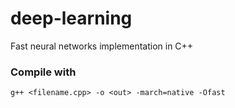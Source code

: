 # deep-learning
Fast neural networks implementation in C++

### Compile with
```
g++ <filename.cpp> -o <out> -march=native -Ofast
```
